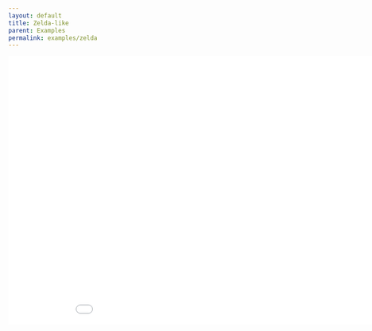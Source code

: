 ```yaml
--- 
layout: default
title: Zelda-like
parent: Examples
permalink: examples/zelda
---
```


<iframe id="" src="Zelda/" name="" width="960" height="540" frameborder="0" marginheight="0" scrolling="no"></iframe>